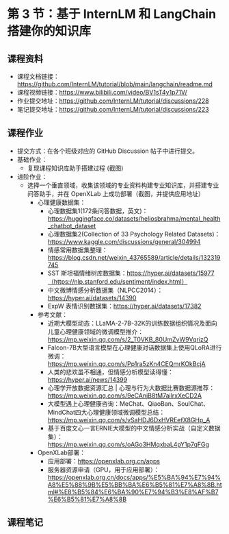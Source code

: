 # 第 3 节：基于 InternLM 和 LangChain 搭建你的知识库

## 课程资料
- 课程文档链接：https://github.com/InternLM/tutorial/blob/main/langchain/readme.md
- 课程视频链接：https://www.bilibili.com/video/BV1sT4y1p71V/
- 作业提交地址：https://github.com/InternLM/tutorial/discussions/228
- 笔记提交地址：https://github.com/InternLM/tutorial/discussions/223

## 课程作业
- 提交方式：在各个班级对应的 GitHub Discussion 帖子中进行提交。
- 基础作业：
  - 复现课程知识库助手搭建过程 (截图)
- 进阶作业：
  - 选择一个垂直领域，收集该领域的专业资料构建专业知识库，并搭建专业问答助手，并在 OpenXLab 上成功部署（截图，并提供应用地址）
    - 心理健康数据集：
      - 心理数据集1(172条问答数据，英文)：https://huggingface.co/datasets/heliosbrahma/mental_health_chatbot_dataset
      - 心理数据集2(Collection of 33 Psychology Related Datasets)：https://www.kaggle.com/discussions/general/304994
      - 情感常用数据集整理：https://blog.csdn.net/weixin_43765589/article/details/132319745
      - SST 斯坦福情绪树库数据集：https://hyper.ai/datasets/15977（https://nlp.stanford.edu/sentiment/index.html）
      - 中文微博情感分析数据集（NLPCC2014）：https://hyper.ai/datasets/14390
      - ExpW 表情识别数据集：https://hyper.ai/datasets/17382
    - 参考文献：
      - 近期大模型动态：LLaMA-2-7B-32K的训练数据组织情况及面向儿童心理健康领域的微调模型推介：https://mp.weixin.qq.com/s/2_T0VKB_80UmZvW9VqrizQ
      - Falcon-7B大型语言模型在心理健康对话数据集上使用QLoRA进行微调：https://mp.weixin.qq.com/s/Pp1ra5zKn4CEQmrKOkBcjA
      - 人类的悲欢虽不相通，但情感分析模型读得懂：https://hyper.ai/news/14399
      - 心理学开放数据资源汇总 | 心理与行为大数据比赛数据源推荐：https://mp.weixin.qq.com/s/9eCAnjB8tM7ailrxXeCD2A
      - 大模型遇上心理健康咨询：MeChat、QiaoBan、SoulChat、MindChat四大心理健康领域微调模型总结：https://mp.weixin.qq.com/s/vSaHDJ6DxHVREefX8GHp_A
      - 基于百度文心一言ERNIE大模型的中文情感分析实战（自定义数据集）：https://mp.weixin.qq.com/s/oAGo3HMqxbaL4pY1p7qFGg
    - OpenXLab部署：
      - 应用部署：https://openxlab.org.cn/apps
      - 服务器资源申请（GPU，用于应用部署）：https://openxlab.org.cn/docs/apps/%E5%BA%94%E7%94%A8%E5%88%9B%E5%BB%BA%E6%B5%81%E7%A8%8B.html#%E8%B5%84%E6%BA%90%E7%94%B3%E8%AF%B7%E6%B5%81%E7%A8%8B

## 课程笔记
